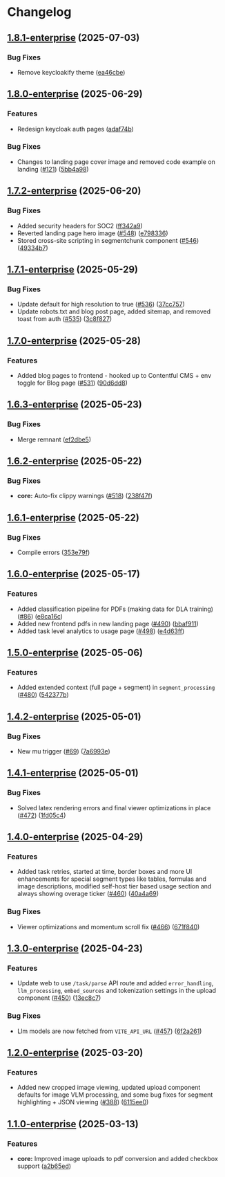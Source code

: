 # Changelog

## [1.8.1-enterprise](https://github.com/lumina-ai-inc/chunkr-enterprise/compare/chunkr-web-enterprise-v1.8.0-enterprise...chunkr-web-enterprise-v1.8.1-enterprise) (2025-07-03)


### Bug Fixes

* Remove keycloakify theme ([ea46cbe](https://github.com/lumina-ai-inc/chunkr-enterprise/commit/ea46cbea3e6d6abca04f2c79f8c5bd75d496ac7b))

## [1.8.0-enterprise](https://github.com/lumina-ai-inc/chunkr-enterprise/compare/chunkr-web-enterprise-v1.7.2-enterprise...chunkr-web-enterprise-v1.8.0-enterprise) (2025-06-29)


### Features

* Redesign keycloak auth pages ([adaf74b](https://github.com/lumina-ai-inc/chunkr-enterprise/commit/adaf74b2c57b37779794e9e3c736905b02bccff3))


### Bug Fixes

* Changes to landing page cover image and removed code example on landing ([#121](https://github.com/lumina-ai-inc/chunkr-enterprise/issues/121)) ([5bb4a98](https://github.com/lumina-ai-inc/chunkr-enterprise/commit/5bb4a98d2bf53b635dbfe8033c20efa6bfad2653))

## [1.7.2-enterprise](https://github.com/lumina-ai-inc/chunkr-enterprise/compare/chunkr-web-enterprise-v1.7.1-enterprise...chunkr-web-enterprise-v1.7.2-enterprise) (2025-06-20)


### Bug Fixes

* Added security headers for SOC2 ([ff342a9](https://github.com/lumina-ai-inc/chunkr-enterprise/commit/ff342a924321b02257a5ea94b46e4bea5b27c367))
* Reverted landing page hero image ([#548](https://github.com/lumina-ai-inc/chunkr-enterprise/issues/548)) ([e798336](https://github.com/lumina-ai-inc/chunkr-enterprise/commit/e7983361fdbb9243c055f2444cacb55aa6072a78))
* Stored cross-site scripting in segmentchunk component ([#546](https://github.com/lumina-ai-inc/chunkr-enterprise/issues/546)) ([49334b7](https://github.com/lumina-ai-inc/chunkr-enterprise/commit/49334b788e742f7453c8987e856b57dcb56f0773))

## [1.7.1-enterprise](https://github.com/lumina-ai-inc/chunkr-enterprise/compare/chunkr-web-enterprise-v1.7.0-enterprise...chunkr-web-enterprise-v1.7.1-enterprise) (2025-05-29)


### Bug Fixes

* Update default for high resolution to true ([#536](https://github.com/lumina-ai-inc/chunkr-enterprise/issues/536)) ([37cc757](https://github.com/lumina-ai-inc/chunkr-enterprise/commit/37cc757ea41acce4a662a127bc141e77b56cda03))
* Update robots.txt and blog post page, added sitemap, and removed toast from auth  ([#535](https://github.com/lumina-ai-inc/chunkr-enterprise/issues/535)) ([3c8f827](https://github.com/lumina-ai-inc/chunkr-enterprise/commit/3c8f82701d4ff40f932b24607da2dfd394f31e60))

## [1.7.0-enterprise](https://github.com/lumina-ai-inc/chunkr-enterprise/compare/chunkr-web-enterprise-v1.6.3-enterprise...chunkr-web-enterprise-v1.7.0-enterprise) (2025-05-28)


### Features

* Added blog pages to frontend - hooked up to Contentful CMS + env toggle for Blog page ([#531](https://github.com/lumina-ai-inc/chunkr-enterprise/issues/531)) ([90d6dd8](https://github.com/lumina-ai-inc/chunkr-enterprise/commit/90d6dd88aa5e6cd0bb0580185a6f4fbf3523e35d))

## [1.6.3-enterprise](https://github.com/lumina-ai-inc/chunkr-enterprise/compare/chunkr-web-enterprise-v1.6.2-enterprise...chunkr-web-enterprise-v1.6.3-enterprise) (2025-05-23)


### Bug Fixes

* Merge remnant ([ef2dbe5](https://github.com/lumina-ai-inc/chunkr-enterprise/commit/ef2dbe57182fcb85c75a30a021feb5393c17d7f2))

## [1.6.2-enterprise](https://github.com/lumina-ai-inc/chunkr-enterprise/compare/chunkr-web-enterprise-v1.6.1-enterprise...chunkr-web-enterprise-v1.6.2-enterprise) (2025-05-22)


### Bug Fixes

* **core:** Auto-fix clippy warnings ([#518](https://github.com/lumina-ai-inc/chunkr-enterprise/issues/518)) ([238f47f](https://github.com/lumina-ai-inc/chunkr-enterprise/commit/238f47fdaf5d2e62d12448424d1018eb1803b8f8))

## [1.6.1-enterprise](https://github.com/lumina-ai-inc/chunkr-enterprise/compare/chunkr-web-enterprise-v1.6.0-enterprise...chunkr-web-enterprise-v1.6.1-enterprise) (2025-05-22)


### Bug Fixes

* Compile errors ([353e79f](https://github.com/lumina-ai-inc/chunkr-enterprise/commit/353e79f0b000fb37204a42ba6deedff949ee335d))

## [1.6.0-enterprise](https://github.com/lumina-ai-inc/chunkr-enterprise/compare/chunkr-web-enterprise-v1.5.0-enterprise...chunkr-web-enterprise-v1.6.0-enterprise) (2025-05-17)


### Features

* Added classification pipeline for PDFs (making data for DLA training) ([#86](https://github.com/lumina-ai-inc/chunkr-enterprise/issues/86)) ([e8ca16c](https://github.com/lumina-ai-inc/chunkr-enterprise/commit/e8ca16ca9b16fe02df5bfe8b01e831ce60933fde))
* Added new frontend pdfs in new landing page ([#490](https://github.com/lumina-ai-inc/chunkr-enterprise/issues/490)) ([bbaf911](https://github.com/lumina-ai-inc/chunkr-enterprise/commit/bbaf911f205b2f81b723577155e6b5adff246a65))
* Added task level analytics to usage page ([#498](https://github.com/lumina-ai-inc/chunkr-enterprise/issues/498)) ([e4d63ff](https://github.com/lumina-ai-inc/chunkr-enterprise/commit/e4d63ffb86c9d790c8bb13cf0cf71642d2f19e2b))

## [1.5.0-enterprise](https://github.com/lumina-ai-inc/chunkr-enterprise/compare/chunkr-web-enterprise-v1.4.2-enterprise...chunkr-web-enterprise-v1.5.0-enterprise) (2025-05-06)


### Features

* Added extended context (full page + segment) in `segment_processing` ([#480](https://github.com/lumina-ai-inc/chunkr-enterprise/issues/480)) ([542377b](https://github.com/lumina-ai-inc/chunkr-enterprise/commit/542377b904aef5fb215bdea3f837315a23eb37de))

## [1.4.2-enterprise](https://github.com/lumina-ai-inc/chunkr-enterprise/compare/chunkr-web-enterprise-v1.4.1-enterprise...chunkr-web-enterprise-v1.4.2-enterprise) (2025-05-01)


### Bug Fixes

* New mu trigger ([#69](https://github.com/lumina-ai-inc/chunkr-enterprise/issues/69)) ([7a6993e](https://github.com/lumina-ai-inc/chunkr-enterprise/commit/7a6993e1a36860e238a38626b12c7350be909afa))

## [1.4.1-enterprise](https://github.com/lumina-ai-inc/chunkr-enterprise/compare/chunkr-web-enterprise-v1.4.0-enterprise...chunkr-web-enterprise-v1.4.1-enterprise) (2025-05-01)


### Bug Fixes

* Solved latex rendering errors and final viewer optimizations in place ([#472](https://github.com/lumina-ai-inc/chunkr-enterprise/issues/472)) ([1fd05c4](https://github.com/lumina-ai-inc/chunkr-enterprise/commit/1fd05c4ca3b499ddeb7549dbf03988a4e30ea1a8))

## [1.4.0-enterprise](https://github.com/lumina-ai-inc/chunkr-enterprise/compare/chunkr-web-enterprise-v1.3.0-enterprise...chunkr-web-enterprise-v1.4.0-enterprise) (2025-04-29)


### Features

* Added task retries, started at time, border boxes and more UI enhancements for special segment types like tables, formulas and image descriptions, modified self-host tier based usage section and always showing overage ticker ([#460](https://github.com/lumina-ai-inc/chunkr-enterprise/issues/460)) ([40a4a69](https://github.com/lumina-ai-inc/chunkr-enterprise/commit/40a4a6987f82fa01a5cadcbedeee4264bcdb7916))


### Bug Fixes

* Viewer optimizations and momentum scroll fix ([#466](https://github.com/lumina-ai-inc/chunkr-enterprise/issues/466)) ([671f840](https://github.com/lumina-ai-inc/chunkr-enterprise/commit/671f84083eb796b9a120e3ad3f57c7a61cbfcde3))

## [1.3.0-enterprise](https://github.com/lumina-ai-inc/chunkr-enterprise/compare/chunkr-web-enterprise-v1.2.0-enterprise...chunkr-web-enterprise-v1.3.0-enterprise) (2025-04-23)


### Features

* Update web to use `/task/parse` API route and added `error_handling`, `llm_processing`, `embed_sources` and tokenization settings in the upload component ([#450](https://github.com/lumina-ai-inc/chunkr-enterprise/issues/450)) ([13ec8c7](https://github.com/lumina-ai-inc/chunkr-enterprise/commit/13ec8c772ecdb54983fd009be7e59e37b3695ba1))


### Bug Fixes

* Llm models are now fetched from `VITE_API_URL` ([#457](https://github.com/lumina-ai-inc/chunkr-enterprise/issues/457)) ([6f2a261](https://github.com/lumina-ai-inc/chunkr-enterprise/commit/6f2a261fc3389cd257de4818ea302ae9920d837a))

## [1.2.0-enterprise](https://github.com/lumina-ai-inc/chunkr-enterprise/compare/chunkr-web-enterprise-v1.1.0-enterprise...chunkr-web-enterprise-v1.2.0-enterprise) (2025-03-20)


### Features

* Added new cropped image viewing, updated upload component defaults for image VLM processing, and some bug fixes for segment highlighting + JSON viewing ([#388](https://github.com/lumina-ai-inc/chunkr-enterprise/issues/388)) ([6115ee0](https://github.com/lumina-ai-inc/chunkr-enterprise/commit/6115ee08b785e94ed8432e4c75da98e32a42bea9))

## [1.1.0-enterprise](https://github.com/lumina-ai-inc/chunkr-enterprise/compare/chunkr-web-enterprise-v1.0.0-enterprise...chunkr-web-enterprise-v1.1.0-enterprise) (2025-03-13)


### Features

* **core:** Improved image uploads to pdf conversion and added checkbox support ([a2b65ed](https://github.com/lumina-ai-inc/chunkr-enterprise/commit/a2b65ed182dcc07af1bccc5b4e98dec3a3335ed8))
